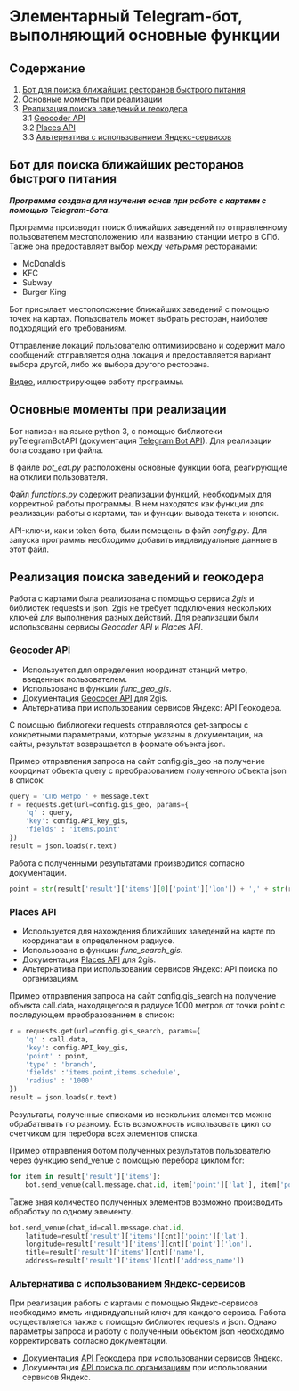 # Элементарный Telegram-бот, выполняющий основные функции

## Содержание

1. [Бот для поиска ближайших ресторанов быстрого питания](#Бот_для_поиска_ближайших_ресторанов_быстрого_питания)
2. [Основные моменты при реализации](#Основные_моменты_при_реализации)
3. [Реализация поиска заведений и геокодера](#Реализация_поиска_заведений_и_геокодера)  
    3.1 [Geocoder API](#Geocoder_API)  
    3.2 [Places API](#Places_API)  
    3.3 [Альтернатива с использованием Яндекс-сервисов](#Альтернатива_с_использованием_Яндекс-сервисов)  

<a name="Бот_для_поиска_ближайших_ресторанов_быстрого_питания"></a>
## Бот для поиска ближайших ресторанов быстрого питания

_**Программа создана для изучения основ при работе с картами с помощью Telegram-бота.**_

Программа производит поиск ближайших заведений по отправленному пользователем местоположению или названию станции метро в СПб. Также она предоставляет выбор между _четырьмя_ ресторанами:
 + McDonald’s
 + KFC
 + Subway
 + Burger King
 
Бот присылает местоположение ближайших заведений с помощью точек на картах. Пользователь может выбрать ресторан, наиболее подходящий его требованиям.  

Отправление локаций пользователю оптимизировано и содержит мало сообщений: отправляется одна локация и предоставляется вариант выбора другой, либо же выбора другого ресторана. 

[Видео](https://drive.google.com/file/d/1--etGkIuulyfVxT6oECJTEflRvLrKDIb/view?usp=sharing), иллюстрирующее работу программы.

<a name="Основные_моменты_при_реализации"></a>
## Основные моменты при реализации

Бот написан на языке python 3, с помощью библиотеки pyTelegramBotAPI (документация [Telegram Bot API](https://core.telegram.org/bots/api)). Для реализации бота создано три файла.

В файле _bot_eat.py_ расположены основные функции бота, реагирующие на отклики пользователя. 

Файл _functions.py_ содержит реализации функций, необходимых для корректной работы программы. В нем находятся как функции для реализации работы с картами, так и функции вывода текста и кнопок. 

API-ключи, как и token бота, были помещены в файл _config.py_. Для запуска программы необходимо добавить индивидуальные данные в этот файл.

<a name="Реализация_поиска_заведений_и_геокодера"></a>
## Реализация поиска заведений и геокодера
 
Работа с картами была реализована с помощью сервиса _2gis_ и библиотек requests и json. 2gis не требует подключения нескольких ключей для выполнения разных действий. Для реализации были использованы сервисы _Geocoder API_ и _Places API_.

<a name="Geocoder_API"></a>
### Geocoder API

- Используется для определения координат станций метро, введенных пользователем. 
- Использовано в функции _func_geo_gis_.
- Документация [Geocoder API](https://docs.2gis.com/ru/api/search/geocoder/overview) для 2gis.
- Альтернатива при использовании сервисов Яндекс: API Геокодера.

С помощью библиотеки requests отправляются get-запросы с конкретными параметрами, которые указаны в документации, на сайты, результат возвращается в формате объекта json. 

Пример отправления запроса на сайт config.gis_geo на получение координат объекта query с преобразованием полученного объекта json в список:
```python
query = 'СПб метро ' + message.text 
r = requests.get(url=config.gis_geo, params={
    'q' : query,
    'key': config.API_key_gis,
    'fields' : 'items.point'
}) 
result = json.loads(r.text)
```

Работа с полученными результатами производится согласно документации.
```python
point = str(result['result']['items'][0]['point']['lon']) + ',' + str(result['result']['items'][0]['point']['lat'])
```

<a name="Places_API"></a>
### Places API
- Используется для нахождения ближайших заведений на карте по координатам в определенном радиусе. 
- Использовано в функции _func_search_gis_.
- Документация [Places API](https://docs.2gis.com/ru/api/search/places/overview) для 2gis.
- Альтернатива при использовании сервисов Яндекс: API поиска по организациям.

Пример отправления запроса на сайт config.gis_search на получение объекта call.data, находящегося в радиусе 1000 метров от точки point с последующем преобразованием в список:
```python
r = requests.get(url=config.gis_search, params={
    'q' : call.data,
    'key': config.API_key_gis,
    'point' : point,
    'type' : 'branch',
    'fields' :'items.point,items.schedule',
    'radius' : '1000'
}) 
result = json.loads(r.text)
```

Результаты, полученные списками из нескольких элементов можно обрабатывать по разному. Есть возможность использовать цикл со счетчиком для перебора всех элементов списка.

Пример отправления ботом полученных результатов пользователю через функцию send_venue с помощью перебора циклом for:
```python
for item in result['result']['items']:
    bot.send_venue(call.message.chat.id, item['point']['lat'], item['point']['lon'], item['name'], item['address_name'])
```

Также зная количество полученных элементов возможно производить обработку по одному элементу.
```python
bot.send_venue(chat_id=call.message.chat.id, 
    latitude=result['result']['items'][cnt]['point']['lat'], 
    longitude=result['result']['items'][cnt]['point']['lon'], 
    title=result['result']['items'][cnt]['name'], 
    address=result['result']['items'][cnt]['address_name'])
```

<a name="Альтернатива_с_использованием_Яндекс-сервисов"></a>
### Альтернатива с использованием Яндекс-сервисов

При реализации работы с картами с помощью Яндекс-сервисов необходимо иметь индивидуальный ключ для каждого сервиса. Работа осуществляется также с помощью библиотек requests и json. 
Однако параметры запроса и работу с полученным объектом json необходимо корректировать согласно документации. 

+ Документация [API Геокодера](https://yandex.ru/dev/maps/geocoder/doc/desc/concepts/about.html) при использовании сервисов Яндекс.
+ Документация [API поиска по организациям](https://yandex.ru/dev/maps/geosearch/doc/concepts/about.html) при использовании сервисов Яндекс.
